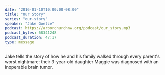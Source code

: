 ```yaml
---
date: "2016-01-10T10:00:00-08:00"
title: "Our Story"
series: "our-story"
speaker: "Jake Goetze"
podcast: https://arborchurchnw.org/podcast/our_story.mp3
podcast_bytes: 68341248
podcast_duration: 47:17
type: message
---
```


Jake tells the story of how he and his family walked through every parent's worst nightmare: their 3-year-old daughter Maggie was diagnosed with an inoperable brain tumor. 

